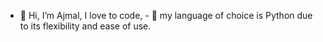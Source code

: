 - 👋 Hi, I’m Ajmal, I love to code, - 🌱 my language of choice is Python due to its flexibility and ease of use. 

<!---
mak2016/mak2016 is a ✨ special ✨ repository because its `README.md` (this file) appears on your GitHub profile.
You can click the Preview link to take a look at your changes.
--->
